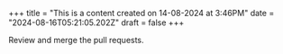 +++
title = "This is a content created on 14-08-2024 at 3:46PM"
date = "2024-08-16T05:21:05.202Z"
draft = false
+++

  Review and merge the pull requests.
        